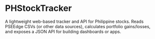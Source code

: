 # PHStockTracker
A lightweight web-based tracker and API for Philippine stocks. Reads PSEEdge CSVs (or other data sources), calculates portfolio gains/losses, and exposes a JSON API for building dashboards or apps.
